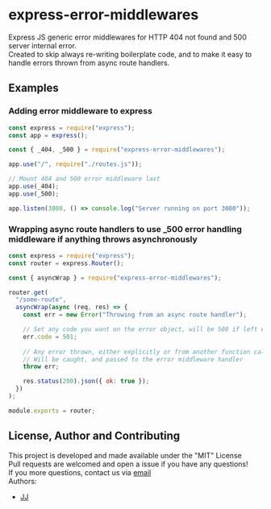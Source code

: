 # express-error-middlewares
Express JS generic error middlewares for HTTP 404 not found and 500 server internal error.  
Created to skip always re-writing boilerplate code, and to make it easy to handle errors thrown from async route handlers.


## Examples
### Adding error middleware to express
```js
const express = require("express");
const app = express();

const { _404, _500 } = require("express-error-middlewares");

app.use("/", require("./routes.js"));

// Mount 404 and 500 error middleware last
app.use(_404);
app.use(_500);

app.listen(3000, () => console.log("Server running on port 3000"));
```

### Wrapping async route handlers to use _500 error handling middleware if anything throws asynchronously
```js
const express = require("express");
const router = express.Router();

const { asyncWrap } = require("express-error-middlewares");

router.get(
  "/some-route",
  asyncWrap(async (req, res) => {
    const err = new Error("Throwing from an async route handler");

    // Set any code you want on the error object, will be 500 if left empty
    err.code = 501;
    
    // Any error thrown, either explicitly or from another function called within this async route handler
    // Will be caught, and passed to the error middleware handler
    throw err;

    res.status(200).json({ ok: true });
  })
);

module.exports = router;
```


## License, Author and Contributing
This project is developed and made available under the "MIT" License  
Pull requests are welcomed and open a issue if you have any questions!  
If you more questions, contact us via [email](mailto:developer@enkeldigital.com)  
Authors:
- [JJ](https://github.com/Jaimeloeuf)